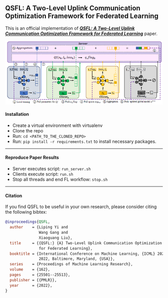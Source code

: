 ## QSFL: A Two-Level Uplink Communication Optimization Framework for Federated Learning
This is an official implementation of ***[QSFL: A Two-Level Uplink Communication Optimization Framework for Federated Learning](https://proceedings.mlr.press/v162/yi22a.html)*** paper.

![](QSFL_pipline.png)

#### Installation
- Create a virtual environment with virtualenv
- Clone the repo
- Run: ```cd <PATH_TO_THE_CLONED_REPO>```
- Run: ```pip install -r requirements.txt``` to install necessary packages.

---------

#### Reproduce Paper Results
- Server executes script: ```run_server.sh ```
- Clients execute script: ```run.sh```
- Stop all threads and end FL workflow: ```stop.sh```
---------



#### Citation

If you find QSFL to be useful in your own research, please consider citing the following bibtex:

```bib
@inproceedings{QSFL,
  author    = {Liping Yi and
               Wang Gang and
               Xiaoguang Liu},
  title     = {{QSFL:} {A} Two-Level Uplink Communication Optimization Framework
               for Federated Learning},
  booktitle = {International Conference on Machine Learning, {ICML} 2022, 17-23 July
               2022, Baltimore, Maryland, {USA}},
  series    = {Proceedings of Machine Learning Research},
  volume    = {162},
  pages     = {25501--25513},
  publisher = {{PMLR}},
  year      = {2022},
}
```
